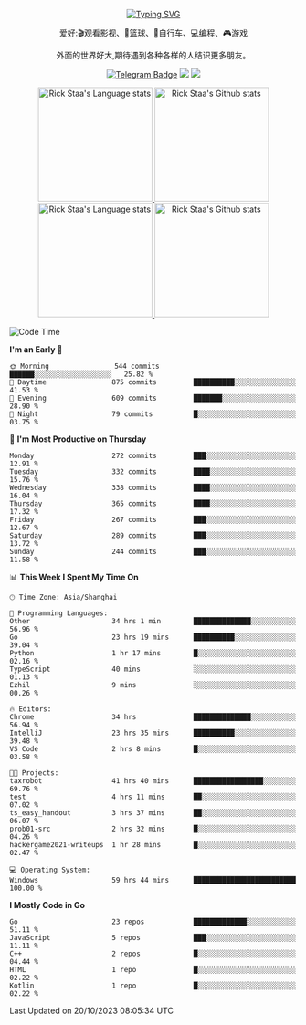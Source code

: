 <div align="center"> 

[![Typing SVG](https://readme-typing-svg.herokuapp.com?size=25&duration=2500&color=eeeeee&vCenter=true&width=200&height=40&lines=Hi+there+%F0%9F%91%8B%F0%9F%8F%BB;I'm+DanBai)](https://git.io/typing-svg)

爱好:🎬观看影视、🏀篮球、🚴自行车、💻编程、🎮游戏

外面的世界好大,期待遇到各种各样的人结识更多朋友。

[![Telegram Badge](https://img.shields.io/badge/-Telegram-blue?style=flat&logo=Telegram&logoColor=white)](https://t.me/danbai9420) 
[![](https://img.shields.io/badge/-Blog-brightgreen?style=flat&logo=Blogger&logoColor=white)](https://p00q.cn)
[![](https://img.shields.io/badge/-Email-red?style=flat&logo=Mail.Ru&logoColor=white)](mailto:danbai@88.com)
</div>

<!-- Light Mode -->
<div align="center"> 
<a href="https://github.com/anuraghazra/github-readme-stats#gh-light-mode-only">
<img height=200 src="https://github-readme-stats.vercel.app/api/top-langs/?username=danbai225&layout=compact&langs_count=10&hide_border=1&role=OWNER,COLLABORATOR#gh-light-mode-only" alt="Rick Staa's Language stats" />
</a>
<a href="https://github.com/anuraghazra/github-readme-stats#gh-light-mode-only">
<img height=200 src="https://github-readme-stats.vercel.app/api?username=danbai225&show_icons=true&count_private=true&line_height=28&hide_border=1&include_all_commits=true&card_width=450&role=OWNER,COLLABORATOR&exclude_repo=github-readme-stats#gh-light-mode-only" alt="Rick Staa's Github stats" />
</a>
</div>

<!-- Dark Mode -->
<div align="center"> 
<a href="https://github.com/anuraghazra/github-readme-stats#gh-dark-mode-only">
<img height=200 src="https://github-readme-stats.vercel.app/api/top-langs/?username=danbai225&layout=compact&langs_count=10&hide_border=1&role=OWNER,COLLABORATOR&theme=github_dark#gh-dark-mode-only" alt="Rick Staa's Language stats" />
</a>
<a href="https://github.com/anuraghazra/github-readme-stats#gh-dark-mode-only">
<img height=200 src="https://github-readme-stats.vercel.app/api?username=danbai225&show_icons=true&count_private=true&line_height=28&hide_border=1&include_all_commits=true&card_width=450&role=OWNER,COLLABORATOR&exclude_repo=github-readme-stats&theme=github_dark#gh-dark-mode-only" alt="Rick Staa's Github stats" />
</a>
</div>

<!--START_SECTION:waka-->
![Code Time](http://img.shields.io/badge/Code%20Time-1%2C322%20hrs%2058%20mins-blue)

**I'm an Early 🐤** 

```text
🌞 Morning                544 commits         ██████░░░░░░░░░░░░░░░░░░░   25.82 % 
🌆 Daytime                875 commits         ██████████░░░░░░░░░░░░░░░   41.53 % 
🌃 Evening                609 commits         ███████░░░░░░░░░░░░░░░░░░   28.90 % 
🌙 Night                  79 commits          █░░░░░░░░░░░░░░░░░░░░░░░░   03.75 % 
```
📅 **I'm Most Productive on Thursday** 

```text
Monday                   272 commits         ███░░░░░░░░░░░░░░░░░░░░░░   12.91 % 
Tuesday                  332 commits         ████░░░░░░░░░░░░░░░░░░░░░   15.76 % 
Wednesday                338 commits         ████░░░░░░░░░░░░░░░░░░░░░   16.04 % 
Thursday                 365 commits         ████░░░░░░░░░░░░░░░░░░░░░   17.32 % 
Friday                   267 commits         ███░░░░░░░░░░░░░░░░░░░░░░   12.67 % 
Saturday                 289 commits         ███░░░░░░░░░░░░░░░░░░░░░░   13.72 % 
Sunday                   244 commits         ███░░░░░░░░░░░░░░░░░░░░░░   11.58 % 
```


📊 **This Week I Spent My Time On** 

```text
🕑︎ Time Zone: Asia/Shanghai

💬 Programming Languages: 
Other                    34 hrs 1 min        ██████████████░░░░░░░░░░░   56.96 % 
Go                       23 hrs 19 mins      ██████████░░░░░░░░░░░░░░░   39.04 % 
Python                   1 hr 17 mins        █░░░░░░░░░░░░░░░░░░░░░░░░   02.16 % 
TypeScript               40 mins             ░░░░░░░░░░░░░░░░░░░░░░░░░   01.13 % 
Ezhil                    9 mins              ░░░░░░░░░░░░░░░░░░░░░░░░░   00.26 % 

🔥 Editors: 
Chrome                   34 hrs              ██████████████░░░░░░░░░░░   56.94 % 
IntelliJ                 23 hrs 35 mins      ██████████░░░░░░░░░░░░░░░   39.48 % 
VS Code                  2 hrs 8 mins        █░░░░░░░░░░░░░░░░░░░░░░░░   03.58 % 

🐱‍💻 Projects: 
taxrobot                 41 hrs 40 mins      █████████████████░░░░░░░░   69.76 % 
test                     4 hrs 11 mins       ██░░░░░░░░░░░░░░░░░░░░░░░   07.02 % 
ts_easy_handout          3 hrs 37 mins       ██░░░░░░░░░░░░░░░░░░░░░░░   06.07 % 
prob01-src               2 hrs 32 mins       █░░░░░░░░░░░░░░░░░░░░░░░░   04.26 % 
hackergame2021-writeups  1 hr 28 mins        █░░░░░░░░░░░░░░░░░░░░░░░░   02.47 % 

💻 Operating System: 
Windows                  59 hrs 44 mins      █████████████████████████   100.00 % 
```

**I Mostly Code in Go** 

```text
Go                       23 repos            █████████████░░░░░░░░░░░░   51.11 % 
JavaScript               5 repos             ███░░░░░░░░░░░░░░░░░░░░░░   11.11 % 
C++                      2 repos             █░░░░░░░░░░░░░░░░░░░░░░░░   04.44 % 
HTML                     1 repo              █░░░░░░░░░░░░░░░░░░░░░░░░   02.22 % 
Kotlin                   1 repo              █░░░░░░░░░░░░░░░░░░░░░░░░   02.22 % 
```




 Last Updated on 20/10/2023 08:05:34 UTC
<!--END_SECTION:waka-->
